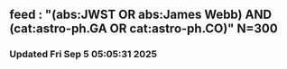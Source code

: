 ## feed : "(abs:JWST OR abs:James Webb) AND (cat:astro-ph.GA OR cat:astro-ph.CO)" N=300
### Updated Fri Sep  5 05:05:31 2025

